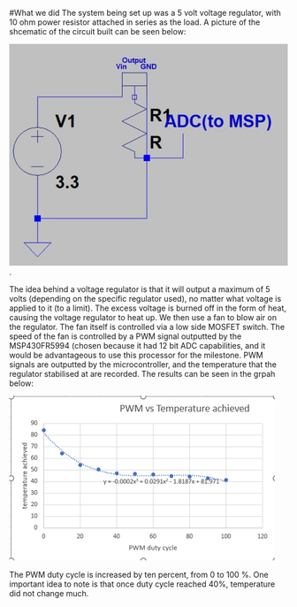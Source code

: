 #What we did
The system being set up was a 5 volt voltage regulator, with 10 ohm power resistor attached in series as the load. A picture of the shcematic of the circuit built can be seen below:

![](openloopcircuit.JPG).

The idea behind a voltage regulator is that it will output a maximum of 5 volts (depending on the specific regulator used), no matter what voltage is applied to it (to a limit). The excess voltage is burned off in the form of heat, causing the voltage regulator to heat up. We then use a fan to blow
air on the regulator. The fan itself is controlled via a low side MOSFET switch. The speed of the fan is controlled by a PWM signal outputted by the MSP430FR5994 (chosen because it had 12 bit ADC capabilities, and it would be advantageous to use this processor for the milestone.
 PWM signals are outputted by the microcontroller, and the temperature that the regulator stabilised at are recorded. The results can be seen in the grpah below:
 
![](openLoopSystemGraph.PNG)

The PWM duty cycle is increased by ten percent, from 0 to 100 %. One important idea to note is that once duty cycle reached 40%, temperature did not change much.